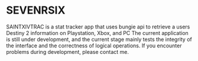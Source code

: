 # SEVENRSIX
SAINTXIVTRAC is a stat tracker app that uses bungie api to retrieve a users Destiny 2 information on Playstation, Xbox, and PC The current application is still under development, and the current stage mainly tests the integrity of the interface and the correctness of logical operations. If you encounter problems during development, please contact me.
